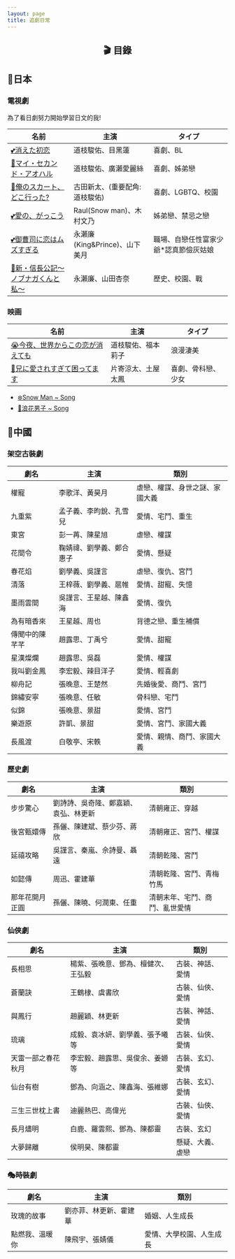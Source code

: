 ```yaml
---
layout: page
title: 追劇日常
---
```


<h2 id="目錄" style="text-align: center;"><strong>🎬 目錄</strong></h2>

## 🎥**日本**
### 電視劇
為了看日劇努力開始學習日文的我!

| 名前             | 主演                         | タイプ         |
|------------------|------------------------------|--------------|
| [💕消えた初恋](/Hazel-the-Cat/jekyll/update/2025/07/23/被擦掉的初戀.html)        | 道枝駿佑、目黑蓮      | 喜劇、BL |
| [🌱マイ・セカンド・アオハル](/Hazel-the-Cat/jekyll/update/2025/07/29/youth.html)       | 道枝駿佑、廣瀨愛麗絲      | 喜劇、姊弟戀 |
| [👗俺のスカート、どこ行った?](/Hazel-the-Cat/jekyll/update/2025/07/29/我的裙子去哪了.html) | 古田新太、(重要配角:道枝駿佑)      | 喜劇、LGBTQ、校園 |
| [💕愛の、がっこう](/Hazel-the-Cat/jekyll/update/2025/07/23/被擦掉的初戀.html)        | Raul(Snow man)、木村文乃  | 姊弟戀、禁忌之戀 |
| [💕御曹司に恋はムズすぎる](/Hazel-the-Cat/jekyll/update/2025/07/23/被擦掉的初戀.html)        | 永瀨廉(King&Prince)、山下美月  | 職場、自戀任性富家少爺*認真節儉灰姑娘 |
| [📜新・信長公記〜ノブナガくんと私〜](/Hazel-the-Cat/jekyll/update/2025/07/23/被擦掉的初戀.html)        | 永瀨廉、山田杏奈  | 歷史、校園、戰 |

### 映画

| 名前             | 主演                         | タイプ         |
|------------------|------------------------------|--------------|
| [😭今夜、世界からこの恋が消えても](/Hazel-the-Cat/jekyll/update/2025/07/23/即使-今晚這份戀情會從世界上消失.html)        | 道枝駿佑、福本莉子      | 浪漫淒美 |
| [🎀兄に愛されすぎて困ってます](/Hazel-the-Cat/jekyll/update/2025/07/29/bro.html) | 片寄涼太、土屋太鳳| 喜劇、骨科戀、少女 |

- [❄️Snow Man ~ Song](/Hazel-the-Cat/jekyll/update/2025/07/25/Snow-Man.html)
- [🌸浪花男子 ~ Song](/Hazel-the-Cat/jekyll/update/2025/07/25/Naniwa-Danshi.html)

## 🎥**中國**
### 架空古裝劇

| 劇名             | 主演                         | 類別         |
|------------------|------------------------------|--------------|
| 權寵             | 李歌洋、黃昊月                 | 虐戀、權謀、身世之謎、家國大義   |
| 九重紫           | 孟子義、李昀銳、孔雪兒         | 愛情、宅鬥、重生 |
| 東宮             | 彭一苒、陳星旭                | 虐戀、權謀 |
| 花間令           | 鞠婧禕、劉學義、鄭合惠子      | 愛情、懸疑 |
| 春花焰           | 劉學義、吳謹言                | 虐戀、復仇、宮鬥 |
| 清落             | 王梓薇、劉學義、扈帷      | 愛情、甜寵、失憶 |
| 墨雨雲間         | 吳謹言、王星越、陳鑫海         | 愛情、復仇 |
| 為有暗香來       | 王星越、周也                 | 背德之戀、重生補償 |
| 傳聞中的陳芊芊   | 趙露思、丁禹兮                | 愛情、甜寵 |
| 星漢燦爛         | 趙露思、吳磊                 | 愛情、權謀 |
| 我叫劉金鳳       | 李宏毅、辣目洋子              | 愛情、輕喜劇 |
| 柳舟記           | 張晚意、王楚然                | 先婚後愛、商鬥、宮鬥 |
| 錦繡安寧         | 張晚意、任敏                  | 骨科戀、宅鬥 |
| 似錦             | 張晚意、景甜                  | 愛情、宮鬥 |
| 樂遊原           |  許凱、景甜                   | 愛情、宮鬥、家國大義 |
| 長風渡           |  白敬亭、宋軼                | 愛情、親情、商鬥、家國大義 |

### 歷史劇

| 劇名           | 主演                         | 類別             |
|----------------|------------------------------|------------------|
| 步步驚心       | 劉詩詩、吳奇隆、鄭嘉穎、袁弘、林更新 | 清朝雍正、穿越  |
| 後宮甄嬛傳     | 孫儷、陳建斌、蔡少芬、蔣欣    | 清朝雍正、宮鬥、權謀 |
| 延禧攻略       | 吳謹言、秦嵐、佘詩曼、聶遠   | 清朝乾隆、宮鬥 |
| 如懿傳         | 周迅、霍建華                | 清朝乾隆、宮鬥、青梅竹馬 |
| 那年花開月正圓 | 孫儷、陳曉、何潤東、任重   | 清朝末年、宅鬥、商鬥、亂世愛情 |


### 仙俠劇

| 劇名                     | 主演                               | 類別               |
|--------------------------|------------------------------------|--------------------|
| 長相思                   | 楊紫、張晚意、鄧為、檀健次、王弘毅 | 古裝、神話、愛情   |
| 蒼蘭訣                   | 王鶴棣、虞書欣                         | 古裝、仙俠、愛情   |
| 與鳳行                   | 趙麗穎、林更新                       | 古裝、神話、愛情   |
| 琉璃                     | 成毅、袁冰妍、劉學義、張予曦等               | 古裝、仙俠、愛情   |
| 天雷一部之春花秋月       | 李宏毅、趙露思、吳俊余、姜嫄等             | 古裝、玄幻、愛情   |
| 仙台有樹                 | 鄧為、向涵之、陳鑫海、張維娜               | 古裝、玄幻、愛情   |
| 三生三世枕上書           | 迪麗熱巴、高偉光                            | 古裝、仙俠、愛情   |
| 長月燼明                 | 白鹿、羅雲熙、鄧為、陳都靈                 | 古裝、玄幻         |
| 大夢歸離                 | 侯明昊、陳都靈                | 懸疑、大義、虐戀 |

### 🎭時裝劇

| 劇名                     | 主演                               | 類別               |
|--------------------------|------------------------------------|--------------------|
| 玫瑰的故事               | 劉亦菲、林更新、霍建華                  | 婚姻、人生成長            |
| 點燃我、溫暖你           | 陳飛宇、張婧儀                               | 愛情、大學校園、人生成長               |